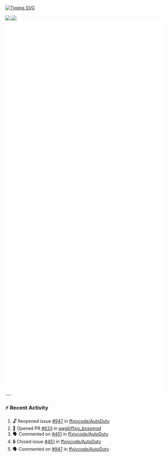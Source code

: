 [![Typing SVG](https://readme-typing-svg.demolab.com?font=Fira+Code&duration=1000&pause=1000&multiline=true&repeat=false&width=435&lines=Simon+Latusek+%7C+Gameplay+Engineer)](https://git.io/typing-svg)

<a href="https://github.com/anuraghazra/github-readme-stats">
  <img height=200 align="center" src="https://github-readme-stats.vercel.app/api?username=erdelf&theme=radical" />
</a>
<a href="https://github.com/anuraghazra/convoychat">
  <img height=200 align="center" src="https://streak-stats.demolab.com?user=erdelf&theme=radical&mode=weekly" />
</a>

<picture>
  <img src="/github-metrics.svg" alt="Metrics">
</picture>

<picture>
  <img src="/github-metrics-achievements.svg" alt="Achievements">
</picture>
---

### :zap: Recent Activity
<!--START_SECTION:activity-->
1. 🔓 Reopened issue [#947](https://github.com/ffxivcode/AutoDuty/issues/947) in [ffxivcode/AutoDuty](https://github.com/ffxivcode/AutoDuty)
2. 💪 Opened PR [#633](https://github.com/awgil/ffxiv_bossmod/pull/633) in [awgil/ffxiv_bossmod](https://github.com/awgil/ffxiv_bossmod)
3. 🗣 Commented on [#451](https://github.com/ffxivcode/AutoDuty/issues/451#issuecomment-2869539879) in [ffxivcode/AutoDuty](https://github.com/ffxivcode/AutoDuty)
4. 🔒 Closed issue [#451](https://github.com/ffxivcode/AutoDuty/issues/451) in [ffxivcode/AutoDuty](https://github.com/ffxivcode/AutoDuty)
5. 🗣 Commented on [#947](https://github.com/ffxivcode/AutoDuty/issues/947#issuecomment-2869539630) in [ffxivcode/AutoDuty](https://github.com/ffxivcode/AutoDuty)
<!--END_SECTION:activity-->

<!--
**erdelf/erdelf** is a ✨ _special_ ✨ repository because its `README.md` (this file) appears on your GitHub profile.

Here are some ideas to get you started:

- 🔭 I’m currently working on ...
- 🌱 I’m currently learning ...
- 👯 I’m looking to collaborate on ...
- 🤔 I’m looking for help with ...
- 💬 Ask me about ...
- 📫 How to reach me: ...
- 😄 Pronouns: ...
- ⚡ Fun fact: ...
-->
